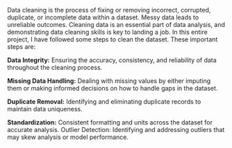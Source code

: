  Data cleaning is the process of fixing or removing incorrect, corrupted, duplicate, or incomplete
data within a dataset. Messy data leads to unreliable outcomes. Cleaning data is an essential
part of data analysis, and demonstrating data cleaning skills is key to landing a job.
In this entire project, I have followed some steps to clean the dataset. These important steps are:

**Data Integrity:** Ensuring the accuracy, consistency, and reliability of data throughout the
cleaning process.

**Missing Data Handling:** Dealing with missing values by either imputing them or making
informed decisions on how to handle gaps in the dataset.

**Duplicate Removal:** Identifying and eliminating duplicate records to maintain data
uniqueness.

**Standardization:** Consistent formatting and units across the dataset for accurate analysis.
Outlier Detection: Identifying and addressing outliers that may skew analysis or model
performance.
